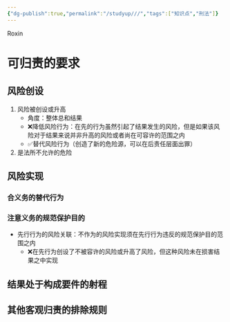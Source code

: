```yaml
---
{"dg-publish":true,"permalink":"/studyup///","tags":["知识点","刑法"]}
---
```


Roxin
# 可归责的要求
## 风险创设
1. 风险被创设或升高
	- 角度：整体总和结果
	- ❌降低风险行为：在先的行为虽然引起了结果发生的风险，但是如果该风险对于结果来说并非升高的风险或者尚在可容许的范围之内
	- ✅替代风险行为（创造了新的危险源，可以在后责任层面出罪）
2. 是法所不允许的危险
## 风险实现
### 合义务的替代行为
### 注意义务的规范保护目的
- 先行行为的风险关联：不作为的风险实现须在先行行为违反的规范保护目的范围之内
	- ❌在先行为创设了不被容许的风险或升高了风险，但这种风险未在损害结果之中实现
## 结果处于构成要件的射程
## 其他客观归责的排除规则